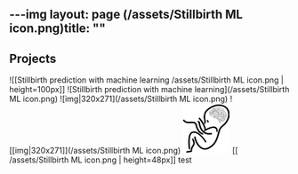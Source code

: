 ---img
layout: page
(/assets/Stillbirth ML icon.png)title: ""
---

## Projects 

![[Stillbirth prediction with machine learning /assets/Stillbirth ML icon.png | height=100px]]
![Stillbirth prediction with machine learning](/assets/Stillbirth ML icon.png)
![img|320x271](/assets/Stillbirth ML icon.png)
![[img|320x271]](/assets/Stillbirth ML icon.png)
<img src="/assets/Stillbirth ML icon.png" width="85">
[[ /assets/Stillbirth ML icon.png \| height=48px]]
test

